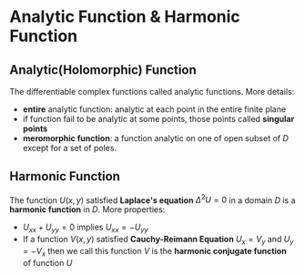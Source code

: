 # Analytic Function & Harmonic Function

## Analytic(Holomorphic) Function

The differentiable complex functions called analytic functions. More details:
- **entire** analytic function: analytic at each point in the entire finite plane
- if function fail to be analytic at some points, those points called **singular points** 
- **meromorphic function**: a function analytic on one of open subset of $D$ except for a set of poles.



## Harmonic Function

The function $U(x,y)$ satisfied **Laplace's equation** $\Delta^2 U = 0$ in a domain $D$ is a **harmonic function** in $D$. More properties:
- $U_{xx}+U_{yy}=0$ implies $U_{xx} = -U_{yy}$
- If a function $V(x,y)$ satisfied **Cauchy-Reimann Equation** $U_x=V_y$ and $U_y = - V_x$ then we call this function $V$ is the **harmonic conjugate function** of function $U$